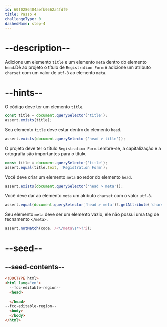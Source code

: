 ```yaml
---
id: 60f0286404aefb0562a4fdf9
title: Passo 4
challengeType: 0
dashedName: step-4
---
```


# --description--

Adicione um elemento `title` e um elemento `meta` dentro do elemento `head`.Dê ao projeto o título de `Registration Form` e adicione um atributo `charset` com um valor de `utf-8` ao elemento `meta`.

# --hints--

O código deve ter um elemento `title`.

```js
const title = document.querySelector('title');
assert.exists(title);
```

Seu elemento `title` deve estar dentro do elemento `head`.

```js
assert.exists(document.querySelector('head > title'));
```

O projeto deve ter o título `Registration Form`.Lembre-se, a capitalização e a ortografia são importantes para o título.

```js
const title = document.querySelector('title');
assert.equal(title.text, 'Registration Form');
```

Você deve criar um elemento `meta` ao redor do elemento `head`.

```js
assert.exists(document.querySelector('head > meta'));
```

Você deve dar ao elemento `meta` um atributo `charset` com o valor `utf-8`.

```js
assert.equal(document.querySelector('head > meta')?.getAttribute('charset')?.toLowerCase(), 'utf-8');
```

Seu elemento `meta` deve ser um elemento vazio, ele não possui uma tag de fechamento `</meta>`.

```js
assert.notMatch(code, /<\/meta\s*>?/i);
```

# --seed--

## --seed-contents--

```html
<!DOCTYPE html>
<html lang="en">
  --fcc-editable-region--
  <head>
    
  </head>
--fcc-editable-region--
  <body>
  </body>
</html>
```
